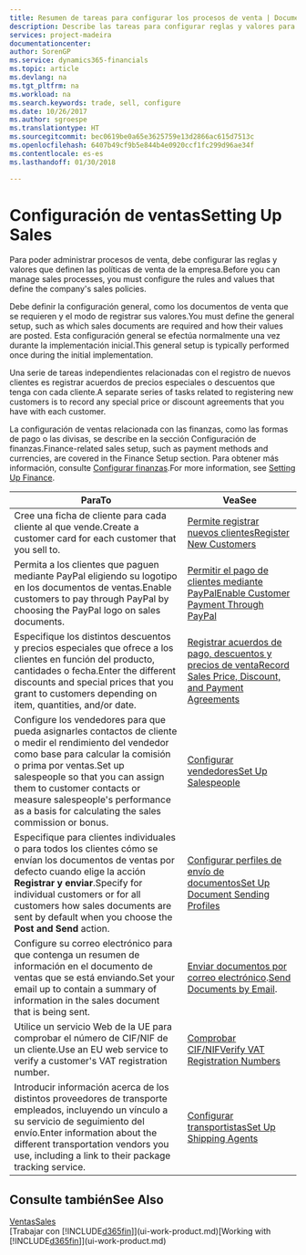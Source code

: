 ```yaml
---
title: Resumen de tareas para configurar los procesos de venta | Documentos de Microsoft
description: Describe las tareas para configurar reglas y valores para definir las directivas y los procesos de ventas.
services: project-madeira
documentationcenter: 
author: SorenGP
ms.service: dynamics365-financials
ms.topic: article
ms.devlang: na
ms.tgt_pltfrm: na
ms.workload: na
ms.search.keywords: trade, sell, configure
ms.date: 10/26/2017
ms.author: sgroespe
ms.translationtype: HT
ms.sourcegitcommit: bec0619be0a65e3625759e13d2866ac615d7513c
ms.openlocfilehash: 6407b49cf9b5e844b4e0920ccf1fc299d96ae34f
ms.contentlocale: es-es
ms.lasthandoff: 01/30/2018

---
```

# <a name="setting-up-sales"></a><span data-ttu-id="48eab-103">Configuración de ventas</span><span class="sxs-lookup"><span data-stu-id="48eab-103">Setting Up Sales</span></span>
<span data-ttu-id="48eab-104">Para poder administrar procesos de venta, debe configurar las reglas y valores que definen las políticas de venta de la empresa.</span><span class="sxs-lookup"><span data-stu-id="48eab-104">Before you can manage sales processes, you must configure the rules and values that define the company's sales policies.</span></span>

<span data-ttu-id="48eab-105">Debe definir la configuración general, como los documentos de venta que se requieren y el modo de registrar sus valores.</span><span class="sxs-lookup"><span data-stu-id="48eab-105">You must define the general setup, such as which sales documents are required and how their values are posted.</span></span> <span data-ttu-id="48eab-106">Esta configuración general se efectúa normalmente una vez durante la implementación inicial.</span><span class="sxs-lookup"><span data-stu-id="48eab-106">This general setup is typically performed once during the initial implementation.</span></span>

<span data-ttu-id="48eab-107">Una serie de tareas independientes relacionadas con el registro de nuevos clientes es registrar acuerdos de precios especiales o descuentos que tenga con cada cliente.</span><span class="sxs-lookup"><span data-stu-id="48eab-107">A separate series of tasks related to registering new customers is to record any special price or discount agreements that you have with each customer.</span></span>

<span data-ttu-id="48eab-108">La configuración de ventas relacionada con las finanzas, como las formas de pago o las divisas, se describe en la sección Configuración de finanzas.</span><span class="sxs-lookup"><span data-stu-id="48eab-108">Finance-related sales setup, such as payment methods and currencies, are covered in the Finance Setup section.</span></span> <span data-ttu-id="48eab-109">Para obtener más información, consulte [Configurar finanzas](finance-setup-finance.md).</span><span class="sxs-lookup"><span data-stu-id="48eab-109">For more information, see [Setting Up Finance](finance-setup-finance.md).</span></span>

| <span data-ttu-id="48eab-110">Para</span><span class="sxs-lookup"><span data-stu-id="48eab-110">To</span></span> | <span data-ttu-id="48eab-111">Vea</span><span class="sxs-lookup"><span data-stu-id="48eab-111">See</span></span> |
| --- | --- |
| <span data-ttu-id="48eab-112">Cree una ficha de cliente para cada cliente al que vende.</span><span class="sxs-lookup"><span data-stu-id="48eab-112">Create a customer card for each customer that you sell to.</span></span> |[<span data-ttu-id="48eab-113">Permite registrar nuevos clientes</span><span class="sxs-lookup"><span data-stu-id="48eab-113">Register New Customers</span></span>](sales-how-register-new-customers.md) |
| <span data-ttu-id="48eab-114">Permita a los clientes que paguen mediante PayPal eligiendo su logotipo en los documentos de ventas.</span><span class="sxs-lookup"><span data-stu-id="48eab-114">Enable customers to pay through PayPal by choosing the PayPal logo on sales documents.</span></span> |[<span data-ttu-id="48eab-115">Permitir el pago de clientes mediante PayPal</span><span class="sxs-lookup"><span data-stu-id="48eab-115">Enable Customer Payment Through PayPal</span></span>](sales-how-enable-payment-service-extensions.md) |
| <span data-ttu-id="48eab-116">Especifique los distintos descuentos y precios especiales que ofrece a los clientes en función del producto, cantidades o fecha.</span><span class="sxs-lookup"><span data-stu-id="48eab-116">Enter the different discounts and special prices that you grant to customers depending on item, quantities, and/or date.</span></span> |[<span data-ttu-id="48eab-117">Registrar acuerdos de pago, descuentos y precios de venta</span><span class="sxs-lookup"><span data-stu-id="48eab-117">Record Sales Price, Discount, and Payment Agreements</span></span>](sales-how-record-sales-price-discount-payment-agreements.md) |
| <span data-ttu-id="48eab-118">Configure los vendedores para que pueda asignarles contactos de cliente o medir el rendimiento del vendedor como base para calcular la comisión o prima por ventas.</span><span class="sxs-lookup"><span data-stu-id="48eab-118">Set up salespeople so that you can assign them to customer contacts or measure salespeople's performance as a basis for calculating the sales commission or bonus.</span></span> |[<span data-ttu-id="48eab-119">Configurar vendedores</span><span class="sxs-lookup"><span data-stu-id="48eab-119">Set Up Salespeople</span></span>](sales-how-setup-salespeople.md) |
| <span data-ttu-id="48eab-120">Especifique para clientes individuales o para todos los clientes cómo se envían los documentos de ventas por defecto cuando elige la acción **Registrar y enviar**.</span><span class="sxs-lookup"><span data-stu-id="48eab-120">Specify for individual customers or for all customers how sales documents are sent by default when you choose the **Post and Send** action.</span></span> |[<span data-ttu-id="48eab-121">Configurar perfiles de envío de documentos</span><span class="sxs-lookup"><span data-stu-id="48eab-121">Set Up Document Sending Profiles</span></span>](sales-how-setup-document-send-profiles.md) |
| <span data-ttu-id="48eab-122">Configure su correo electrónico para que contenga un resumen de información en el documento de ventas que se está enviando.</span><span class="sxs-lookup"><span data-stu-id="48eab-122">Set your email up to contain a summary of information in the sales document that is being sent.</span></span> |<span data-ttu-id="48eab-123">[Enviar documentos por correo electrónico](ui-how-send-documents-email.md).</span><span class="sxs-lookup"><span data-stu-id="48eab-123">[Send Documents by Email](ui-how-send-documents-email.md).</span></span> |
|<span data-ttu-id="48eab-124">Utilice un servicio Web de la UE para comprobar el número de CIF/NIF de un cliente.</span><span class="sxs-lookup"><span data-stu-id="48eab-124">Use an EU web service to verify a customer's VAT registration number.</span></span>|[<span data-ttu-id="48eab-125">Comprobar CIF/NIF</span><span class="sxs-lookup"><span data-stu-id="48eab-125">Verify VAT Registration Numbers</span></span>](finance-setup-vat.md)|
|<span data-ttu-id="48eab-126">Introducir información acerca de los distintos proveedores de transporte empleados, incluyendo un vínculo a su servicio de seguimiento del envío.</span><span class="sxs-lookup"><span data-stu-id="48eab-126">Enter information about the different transportation vendors you use, including a link to their package tracking service.</span></span>|[<span data-ttu-id="48eab-127">Configurar transportistas</span><span class="sxs-lookup"><span data-stu-id="48eab-127">Set Up Shipping Agents</span></span>](sales-how-to-set-up-shipping-agents.md)|

## <a name="see-also"></a><span data-ttu-id="48eab-128">Consulte también</span><span class="sxs-lookup"><span data-stu-id="48eab-128">See Also</span></span>
[<span data-ttu-id="48eab-129">Ventas</span><span class="sxs-lookup"><span data-stu-id="48eab-129">Sales</span></span>](sales-manage-sales.md)  
<span data-ttu-id="48eab-130">[Trabajar con [!INCLUDE[d365fin](includes/d365fin_md.md)]](ui-work-product.md)</span><span class="sxs-lookup"><span data-stu-id="48eab-130">[Working with [!INCLUDE[d365fin](includes/d365fin_md.md)]](ui-work-product.md)</span></span>

